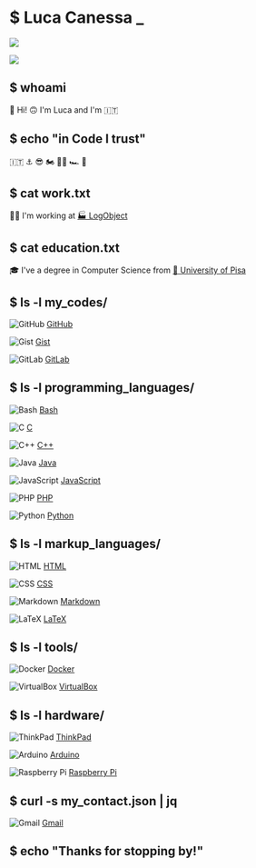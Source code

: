 # \$ <span style="animation: blink 1s infinite;">Luca Canessa _</span>

![](https://github-readme-stats.vercel.app/api?username=luca-c-xcv&show_icons=true&theme=dark)

![](https://github-readme-stats.vercel.app/api/top-langs/?username=luca-c-xcv&layout=compact&theme=dark)

## \$ whoami

👋 Hi! 🙃 I'm Luca and I'm 🇮🇹

## \$ echo "in Code I trust"

🇮🇹 ⚓ 😎 🏍 👨‍💻 🏎 🕺

## \$ cat work.txt

👨‍💻 I'm working at [🏭 LogObject](https://logobject.com/en/)

## \$ cat education.txt

🎓 I've a degree in Computer Science from [:school: University of Pisa](https://di.unipi.it/)

## \$ ls -l my\_codes/

![GitHub](https://img.shields.io/badge/-000?style=for-the-badge&logoColor=fff&logo=github) [GitHub](https://github.com/luca-c-xcv?tab=repositories)

![Gist](https://img.shields.io/badge/-000?style=for-the-badge&logoColor=fff&logo=github) [Gist](https://gist.github.com/luca-c-xcv)

![GitLab](https://img.shields.io/badge/-fff?style=for-the-badge&logoColor=FFBF00&logo=gitlab) [GitLab](https://gitlab.com/luca-c-xcv)


## \$ ls -l programming\_languages/

![Bash](https://img.shields.io/badge/-4EAA25?style=for-the-badge&logoColor=fff&logo=gnu-bash) [Bash](https://www.gnu.org/software/bash/)

![C](https://img.shields.io/badge/-A8B9CC?style=for-the-badge&logoColor=000&logo=c) [C](http://www.open-std.org/JTC1/SC22/WG14/www/docs/n1256.pdf)

![C++](https://img.shields.io/badge/-00599C?style=for-the-badge&logo=cplusplus) [C++](https://isocpp.org/)

![Java](https://img.shields.io/badge/-007396?style=for-the-badge&logo=openjdk) [Java](https://docs.oracle.com/en/java/)

![JavaScript](https://img.shields.io/badge/-F7DF1E?style=for-the-badge&logoColor=000&logo=javascript) [JavaScript](https://www.javascript.com/)

![PHP](https://img.shields.io/badge/-777BB4?style=for-the-badge&logoColor=fff&logo=php) [PHP](https://www.php.net/)

![Python](https://img.shields.io/badge/-2b5b84?style=for-the-badge&logoColor=ffd343&logo=python) [Python](https://www.python.org/)


## \$ ls -l markup\_languages/

![HTML](https://img.shields.io/badge/-FFFFFF?style=for-the-badge&logo=html5) [HTML](https://html.spec.whatwg.org/)

![CSS](https://img.shields.io/badge/-FFFFFF?style=for-the-badge&logoColor=1F51FF&logo=css3) [CSS](https://www.w3.org/TR/CSS/#css)

![Markdown](https://img.shields.io/badge/-FFFFFF?style=for-the-badge&logoColor=000&logo=markdown) [Markdown](https://daringfireball.net/projects/markdown/)

![LaTeX](https://img.shields.io/badge/-FFFFFF?style=for-the-badge&logoColor=008080&logo=latex) [LaTeX](https://www.latex-project.org/)


## \$ ls -l tools/

![Docker](https://img.shields.io/badge/-2496ED?style=for-the-badge&logoColor=fff&logo=docker) [Docker](https://www.docker.com/)

![VirtualBox](https://img.shields.io/badge/-183A61?style=for-the-badge&logo=virtualbox) [VirtualBox](https://www.virtualbox.org/)


## \$ ls -l hardware/

![ThinkPad](https://img.shields.io/badge/-000?style=for-the-badge&logo=lenovo) [ThinkPad](https://www.lenovo.com/it/it/think/)

![Arduino](https://img.shields.io/badge/-00979D?style=for-the-badge&logo=arduino) [Arduino](https://www.arduino.cc/)

![Raspberry Pi](https://img.shields.io/badge/-A22846?style=for-the-badge&logo=raspberrypi) [Raspberry Pi](https://www.raspberrypi.org/)

## \$ curl -s my\_contact.json | jq

![Gmail](https://img.shields.io/badge/-EA4335?style=for-the-badge&logoColor=fff&logo=gmail) [Gmail](mailto:lccanessa@gmail.com)

## \$ echo "Thanks for stopping by!"

